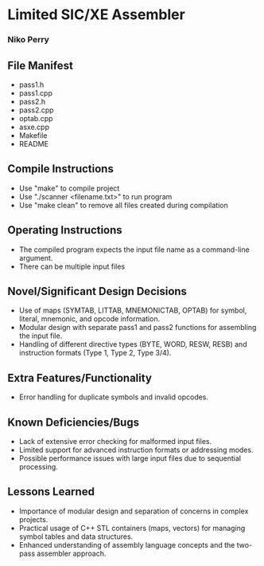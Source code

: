# Limited SIC/XE Assembler
### Niko Perry

## File Manifest
  - pass1.h
  - pass1.cpp
  - pass2.h
  - pass2.cpp
  - optab.cpp
  - asxe.cpp
  - Makefile
  - README

## Compile Instructions
  - Use "make" to compile project
  - Use "./scanner <filename.txt>" to run program
  - Use "make clean" to remove all files created during compilation

## Operating Instructions
  - The compiled program expects the input file name as a command-line argument.
  - There can be multiple input files

## Novel/Significant Design Decisions
  - Use of maps (SYMTAB, LITTAB, MNEMONICTAB, OPTAB) for symbol, literal, mnemonic, and opcode information.
  - Modular design with separate pass1 and pass2 functions for assembling the input file.
  - Handling of different directive types (BYTE, WORD, RESW, RESB) and instruction formats (Type 1, Type 2, Type 3/4).

## Extra Features/Functionality
  - Error handling for duplicate symbols and invalid opcodes.

## Known Deficiencies/Bugs
  - Lack of extensive error checking for malformed input files.
  - Limited support for advanced instruction formats or addressing modes.
  - Possible performance issues with large input files due to sequential processing.

## Lessons Learned
  - Importance of modular design and separation of concerns in complex projects.
  - Practical usage of C++ STL containers (maps, vectors) for managing symbol tables and data structures.
  - Enhanced understanding of assembly language concepts and the two-pass assembler approach.
